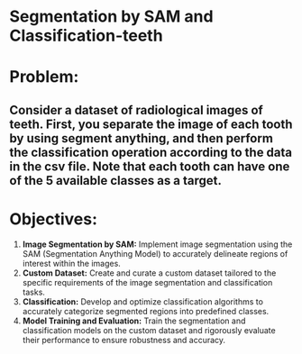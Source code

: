 # Segmentation by SAM and Classification-teeth

# Problem:
Consider a dataset of radiological images of teeth. First, you separate the image of each tooth by using segment anything, and then perform the classification operation according to the data in the csv file. Note that each tooth can have one of the 5 available classes as a target.
---
# Objectives:
1. **Image Segmentation by SAM:** Implement image segmentation using the SAM (Segmentation Anything Model) to accurately delineate regions of interest within the images.
2. **Custom Dataset:** Create and curate a custom dataset tailored to the specific requirements of the image segmentation and classification tasks.
3. **Classification:** Develop and optimize classification algorithms to accurately categorize segmented regions into predefined classes.
4. **Model Training and Evaluation:** Train the segmentation and classification models on the custom dataset and rigorously evaluate their performance to ensure robustness and accuracy.
